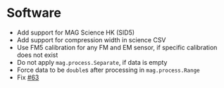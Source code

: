 # Software

- Add support for MAG Science HK (SID5)
- Add support for compression width in science CSV
- Use FM5 calibration for any FM and EM sensor, if specific calibration does not exist
- Do not apply `mag.process.Separate`, if data is empty
- Force data to be `double`s after processing in `mag.process.Range`
- Fix [#63](https://github.com/ImperialCollegeLondon/MAG-Data-Visualization-Toolbox/issues/63)
